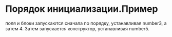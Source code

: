 # Порядок инициализации.Пример
поля и блоки запускаются сначала по порядку, устанавливая number3, а затем 4.
Затем запускается конструктор, устанавливая number5.
